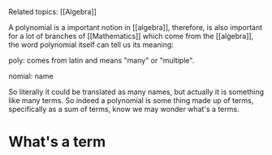 Related topics: [[Algebra]]

A polynomial is a important notion in [[algebra]], therefore, is also important for a lot of branches of [[Mathematics]] which come from the [[algebra]], the word polynomial itself can tell us its meaning: 

poly: comes from latin and means "many" or "multiple".

nomial: name

So literally it could be translated as many names, but actually it is something like many terms. So indeed a polynomial is some thing made up of terms, specifically as a sum of terms, know we may wonder what's a terms. 

# What's a term


